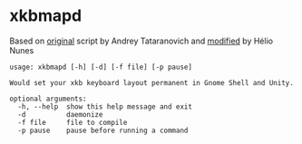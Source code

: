 # xkbmapd
Based on [original](http://www.tataranovich.com/public/scripts/xkbmapd.py) script by Andrey Tataranovich and [modified](https://bugs.launchpad.net/ubuntu/+source/xorg/+bug/1243642/comments/6) by Hélio Nunes

```
usage: xkbmapd [-h] [-d] [-f file] [-p pause]

Would set your xkb keyboard layout permanent in Gnome Shell and Unity.

optional arguments:
  -h, --help  show this help message and exit
  -d          daemonize
  -f file     file to compile
  -p pause    pause before running a command
```

